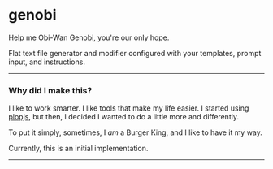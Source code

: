 # genobi
Help me Obi-Wan Genobi, you're our only hope.

Flat text file generator and modifier configured with your templates, prompt input, and instructions.

***

### Why did I make this?

I like to work smarter. I like tools that make my life easier. I started using [plopjs](https://github.com/plopjs/plop), but then, I decided I wanted to do a little more and differently.

To put it simply, sometimes, I _am_ a Burger King, and I like to have it my way.

Currently, this is an initial implementation.

***